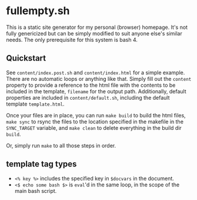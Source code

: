 # fullempty.sh

This is a static site generator for my personal (browser) homepage.
It's not fully genericized but can be simply modified to suit anyone else's similar
needs. The only prerequisite for this system is bash 4.

## Quickstart

See `content/index.post.sh` and `content/index.html` for a simple example. There are no
automatic loops or anything like that. Simply fill out the `content` property to provide
a reference to the html file with the contents to be included in the template, `filename`
for the output path. Additionally, default properties are included in `content/default.sh`,
including the default template `template.html`.

Once your files are in place, you can run `make build` to build the html files, `make sync`
to rsync the files to the location specified in the makefile in the `SYNC_TARGET` variable,
and `make clean` to delete everything in the build dir `build`.

Or, simply run `make` to all those steps in order.

## template tag types

* `<% key %>` includes the specified key in `$docvars` in the document.
* `<$ echo some bash $>` is `eval`'d in the same loop, in the scope of the main bash script.
